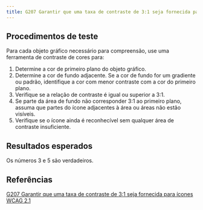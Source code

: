 ```yaml
---
title: G207 Garantir que uma taxa de contraste de 3:1 seja fornecida para ícones
---
```


## Procedimentos de teste

Para cada objeto gráfico necessário para compreensão, use uma ferramenta de contraste de cores para:

1. Determine a cor de primeiro plano do objeto gráfico.
2. Determine a cor de fundo adjacente. Se a cor de fundo for um gradiente ou padrão, identifique a cor com menor contraste com a cor do primeiro plano.
3. Verifique se a relação de contraste é igual ou superior a 3:1.
4. Se parte da área de fundo não corresponder 3:1 ao primeiro plano, assuma que partes do ícone adjacentes à área ou áreas não estão visíveis.
5. Verifique se o ícone ainda é reconhecível sem qualquer área de contraste insuficiente.

## Resultados esperados
Os números 3 e 5 são verdadeiros.

## Referências
[G207 Garantir que uma taxa de contraste de 3:1 seja fornecida para ícones WCAG 2.1](https://www.w3.org/WAI/WCAG22/Techniques/general/G207)